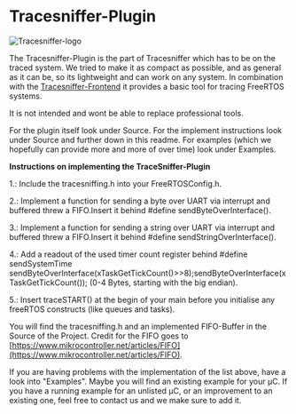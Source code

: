 # Tracesniffer-Plugin

![Tracesniffer-logo](resources/img/TraceSnifferLogo_small.png)

The Tracesniffer-Plugin is the part of Tracesniffer which has to be on the traced system. We tried to make it as compact as possible, and as general as it can be, so its lightweight and can work on any system.
In combination with the [Tracesniffer-Frontend](https://github.com/Penlane/Tracesniffer-GUI) it provides a basic tool for tracing FreeRTOS systems. 

It is not intended and wont be able to replace professional tools.

For the plugin itself look under Source.
For the implement instructions look under Source and further down in this readme.
For examples (which we hopefully can provide more and more of over time) look under Examples.


**Instructions on implementing the TraceSniffer-Plugin**

1.: Include the tracesniffing.h into your FreeRTOSConfig.h.

2.: Implement a function for sending a byte over UART via interrupt and buffered threw a FIFO.Insert it behind #define sendByteOverInterface().

3.: Implement a function for sending a string over UART via interrupt and buffered threw a FIFO.Insert it behind #define sendStringOverInterface().

4.: Add a readout of the used timer count register behind #define sendSystemTime sendByteOverInterface(xTaskGetTickCount()>>8);sendByteOverInterface(xTaskGetTickCount()); (0-4 Bytes, starting with the big endian).

5.: Insert traceSTART() at the begin of your main before you initialise any freeRTOS constructs (like queues and tasks).

You will find the tracesniffing.h and an implemented FIFO-Buffer in the Source of the Project. Credit for the FIFO goes to [https://www.mikrocontroller.net/articles/FIFO](https://www.mikrocontroller.net/articles/FIFO).

If you are having problems with the implementation of the list above, have a look into "Examples". Maybe you will find an existing example for your μC. If you have a running example for an unlisted μC, or an improvement to an existing one, feel free to contact us and we make sure to add it.
